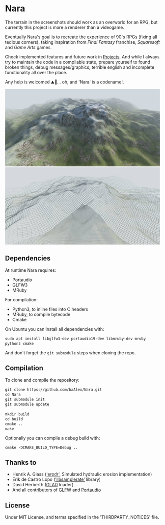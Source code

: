 Nara
====

The terrain in the screenshots should work as an overworld for an RPG, but currently this project is more a renderer than a videogame.

Eventually Nara's goal is to recreate the experience of 90's RPGs (fixing all tedious corners), taking inspiration from *Final Fantasy* franchise, *Squaresoft* and *Game Arts* games.

Check implemented features and future work in [Projects](https://github.com/baAlex/Nara/projects/). And while I always try to maintain the code in a compilable state, prepare yourself to found broken things, debug messages/graphics, terrible english and incomplete functionality all over the place.

Any help is welcomed ⛰️📐️... oh, and 'Nara' is a codename!.

![screenshot](./resources/screenshot-terrain.jpg)
![screenshot](./resources/screenshot-wire.jpg)


Dependencies
------------
At runtime Nara requires:
 - Portaudio
 - GLFW3
 - MRuby

For compilation:
 - Python3, to inline files into C headers
 - MRuby, to compile bytecode
 - Cmake

On Ubuntu you can install all dependencies with:
```
sudo apt install libglfw3-dev portaudio19-dev libmruby-dev mruby python3 cmake
```

And don't forget the `git submodule` steps when cloning the repo.


Compilation
-----------
To clone and compile the repository:
```
git clone https://github.com/baAlex/Nara.git
cd Nara
git submodule init
git submodule update

mkdir build
cd build
cmake ..
make
```

Optionally you can compile a debug build with:
```
cmake -DCMAKE_BUILD_TYPE=Debug ..
```


Thanks to
---------
- Henrik A. Glass (['erodr'](https://github.com/henrikglass/erodr), Simulated hydraulic erosion implementation)
- Erik de Castro Lopo (['libsamplerate'](https://github.com/erikd/libsamplerate) library)
- David Herberth ([GLAD](https://github.com/Dav1dde/glad) loader)
- And all contributors of [GLFW](https://github.com/glfw/glfw/graphs/contributors) and [Portaudio](http://portaudio.com/people.htmlm)


License
-------
Under MIT License, and terms specified in the 'THIRDPARTY_NOTICES' file.
